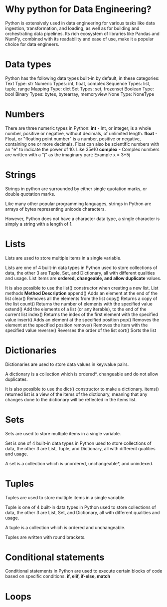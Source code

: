 # Why python for Data Engineering?

Python is extensively used in data engineering for various tasks like data ingestion, transformation, and loading, as well as for building and orchestrating data pipelines. Its rich ecosystem of libraries like Pandas and NumPy, combined with its readability and ease of use, make it a popular choice for data engineers. 

# Data types

Python has the following data types built-in by default, in these categories:
Text Type:	str
Numeric Types:	int, float, complex
Sequence Types:	list, tuple, range
Mapping Type:	dict
Set Types:	set, frozenset
Boolean Type:	bool
Binary Types:	bytes, bytearray, memoryview
None Type:	NoneType

# Numbers 
There are three numeric types in Python:
**int** - Int, or integer, is a whole number, positive or negative, without decimals, of unlimited length.
**float** -Float, or "floating point number" is a number, positive or negative, containing one or more decimals.
Float can also be scientific numbers with an "e" to indicate the power of 10. Like 35e10
**complex** - Complex numbers are written with a "j" as the imaginary part:
Example
x = 3+5j


# Strings
Strings in python are surrounded by either single quotation marks, or double quotation marks.

Like many other popular programming languages, strings in Python are arrays of bytes representing unicode characters.

However, Python does not have a character data type, a single character is simply a string with a length of 1.



# Lists
Lists are used to store multiple items in a single variable.

Lists are one of 4 built-in data types in Python used to store collections of data, the other 3 are Tuple, Set, and Dictionary, all with different qualities and usage.
List items are **ordered, changeable, and allow duplicate** values.

It is also possible to use the list() constructor when creating a new list.
List methods
**Method	Description**
append()	Adds an element at the end of the list
clear()	Removes all the elements from the list
copy()	Returns a copy of the list
count()	Returns the number of elements with the specified value
extend()	Add the elements of a list (or any iterable), to the end of the current list
index()	Returns the index of the first element with the specified value
insert()	Adds an element at the specified position
pop()	Removes the element at the specified position
remove()	Removes the item with the specified value
reverse()	Reverses the order of the list
sort()	Sorts the list

# Dictionaries
Dictionaries are used to store data values in key:value pairs.

A dictionary is a collection which is ordered*, changeable and do not allow duplicates.

It is also possible to use the dict() constructor to make a dictionary.
items() returned list is a view of the items of the dictionary, meaning that any changes done to the dictionary will be reflected in the items list.

# Sets

Sets are used to store multiple items in a single variable.

Set is one of 4 built-in data types in Python used to store collections of data, the other 3 are List, Tuple, and Dictionary, all with different qualities and usage.

A set is a collection which is unordered, unchangeable*, and unindexed.

# Tuples

Tuples are used to store multiple items in a single variable.

Tuple is one of 4 built-in data types in Python used to store collections of data, the other 3 are List, Set, and Dictionary, all with different qualities and usage.

A tuple is a collection which is ordered and unchangeable.

Tuples are written with round brackets.

# Conditional statements 
Conditional statements in Python are used to execute certain blocks of code based on specific conditions. 
**if, elif, if-else, match**

# Loops
